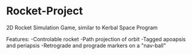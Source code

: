 # Rocket-Project
2D Rocket Simulation Game, similar to Kerbal Space Program

Features:
-Controlable rocket
-Path projection of orbit
-Tagged apoapsis and periapsis
-Retrograde and prograde markers on a "nav-ball"
